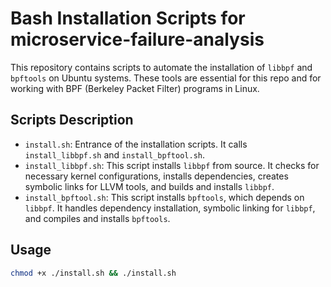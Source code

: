 # Bash Installation Scripts for microservice-failure-analysis

This repository contains scripts to automate the installation of `libbpf` and `bpftools` on Ubuntu systems. 
These tools are essential for this repo and for working with BPF (Berkeley Packet Filter) programs in Linux.

## Scripts Description

- `install.sh`: Entrance of the installation scripts. It calls `install_libbpf.sh` and `install_bpftool.sh`.
- `install_libbpf.sh`: This script installs `libbpf` from source. It checks for necessary kernel configurations, installs dependencies, creates symbolic links for LLVM tools, and builds and installs `libbpf`.
- `install_bpftool.sh`: This script installs `bpftools`, which depends on `libbpf`. It handles dependency installation, symbolic linking for `libbpf`, and compiles and installs `bpftools`.

## Usage

```bash
chmod +x ./install.sh && ./install.sh
```